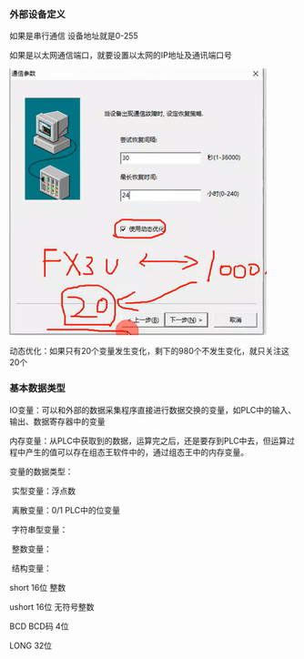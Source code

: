 ### 外部设备定义

如果是串行通信 设备地址就是0-255

如果是以太网通信端口，就要设置以太网的IP地址及通讯端口号



<img src="assets/image-20250513155112896.png" alt="image-20250513155112896" style="zoom:67%;" />



动态优化：如果只有20个变量发生变化，剩下的980个不发生变化，就只关注这20个



### 基本数据类型

IO变量：可以和外部的数据采集程序直接进行数据交换的变量，如PLC中的输入、输出、数据寄存器中的变量

内存变量：从PLC中获取到的数据，运算完之后，还是要存到PLC中去，但运算过程中产生的值可以存在组态王软件中的，通过组态王中的内存变量。



变量的数据类型：

​	实型变量：浮点数

​	离散变量：0/1 PLC中的位变量

​	字符串型变量：

​	整数变量：

​	结构变量：



short 16位 整数

ushort 16位 无符号整数

BCD BCD码 4位

LONG 32位